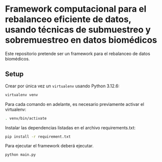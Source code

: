# Framework computacional para el rebalanceo eficiente de datos, usando técnicas de submuestreo y sobremuestreo en datos biomédicos

Este repositorio pretende ser un framework para el rebalanceo de datos biomédicos.

## Setup

Crear por única vez un `virtualenv` usando Python 3.12.6:

```bash
virtualenv venv
```
Para cada comando en adelante, es necesario previamente activar el virtualenv:
```bash
. venv/bin/activate
```
Instalar las dependencias listadas en el archivo requirements.txt:

```bash
pip install -r requirement.txt
```
Para ejecutar el framework deberá ejecutar.
```bash
python main.py
```
